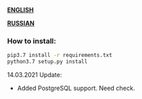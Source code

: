 [**ENGLISH**](https://github.com/dvjdjvu/hdbpp/blob/master/README_ENGLISH.md)

[**RUSSIAN**](https://github.com/dvjdjvu/hdbpp/blob/master/README_RUSSIAN.md)

### How to install:

```bash
pip3.7 install -r requirements.txt
python3.7 setup.py install
```

14.03.2021 Update:
+ Added PostgreSQL support. Need check.